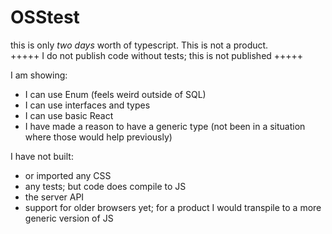 # OSStest
this is only *two days* worth of typescript.  This is not a product.  
+++++ I do not publish code without tests; this is not published +++++

I am showing:
* I can use Enum (feels weird outside of SQL)
* I can use interfaces and types
* I can use basic React 
* I have made a reason to have a generic type (not been in a situation where those would help previously)

I have not built:
* or imported any CSS
* any tests; but code does compile to JS
* the server API
* support for older browsers yet; for a product I would transpile to a more generic version of JS
